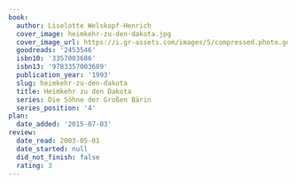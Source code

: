 ```yaml
---
book:
  author: Liselotte Welskopf-Henrich
  cover_image: heimkehr-zu-den-dakota.jpg
  cover_image_url: https://i.gr-assets.com/images/S/compressed.photo.goodreads.com/books/1406655758l/2453546.jpg
  goodreads: '2453546'
  isbn10: '3357003686'
  isbn13: '9783357003689'
  publication_year: '1993'
  slug: heimkehr-zu-den-dakota
  title: Heimkehr zu den Dakota
  series: Die Söhne der Großen Bärin
  series_position: '4'
plan:
  date_added: '2015-07-03'
review:
  date_read: 2003-05-01
  date_started: null
  did_not_finish: false
  rating: 3
---
```

